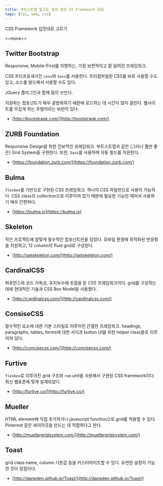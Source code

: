 ```yaml
---
title: 부트스트랩 말고도 엄청 많은 UI Framework 모음
tags: [TIL, web, css]
---
```


CSS Framework 입맛대로 고르기

==more==

## Twitter Bootstrap
Responsive, Mobile-First를 지향하는, 가장 보편적이고 잘 알려진 프레임워크.

CSS 프리프로세서인 `Less`와 `Sass`를 사용한다. 프리컴파일된 CSS를 바로 사용할 수도 있고, 소스를 빌드해서 사용할 수도 있다.

JQuery 플러그인과 함께 많이 쓰인다.

지원하는 컴포넌트가 매우 광범위하기 때문에 로드하는 데 시간이 많이 걸린다. 웹사이트를 무겁게 하는 주범이라는 비판이 있다.

- [http://bootstrapk.com/](http://bootstrapk.com/)

## ZURB Foundation
Responsive Design을 위한 진보적인 프레임워크. 부트스트랩과 같은 (그러나 훨씬 좋은) Grid System을 구현한다. 또한, `Sass`를 사용하며 자동 빌드를 지원한다.

- [https://foundation.zurb.com/](https://foundation.zurb.com/)

## Bulma
`flexbox`를 기반으로 구현된 CSS 프레임워크. 하나의 CSS 파일만으로 사용이 가능하다. CSS class의 collection으로 이루어져 있기 때문에 필요한 기능만 떼어서 사용하기 매우 간편하다.

- [https://bulma.io](https://bulma.io)

## Skeleton
작은 프로젝트에 알맞게 필수적인 컴포넌트만을 담았다. 모바일 환경에 최적화된 반응형을 지원하고, 12 column의 fluid grid로 구성된다.

- [http://getskeleton.com/](http://getskeleton.com/)

## CardinalCSS
퍼포먼스와 코드 가독성, 유지보수에 초점을 둔 CSS 프레임워크이다. grid를 구성하는 데에 현대적인 기술과 CSS Box Model을 사용했다. 

- [http://cardinalcss.com/](http://cardinalcss.com/)

## ConsiseCSS
필수적인 요소에 대한 기본 스타일로 이루어진 간결한 프레임워크. headings, paragraphs, tables, forms에 대한 서식과 button UI를 위한 helper class들로 이루어져 있다.

- [http://concisecss.com/](http://concisecss.com/)

## Furtive
`flexbox`로 이루어진 grid 구조와 `rem` unit을 사용해서 구현된 CSS framework이다. 최신 웹표준에 맞게 설계되었다.

- [http://furtive.co/](http://furtive.co/)

## Mueller
HTML element에 직접 추가하거나 javascript function으로 grid를 적용할 수 있다. Pinterest 같은 레이아웃을 만드는 데 적합하다고 한다.

- [http://muellergridsystem.com/](http://muellergridsystem.com/)

## Toast
grid class name, column 기본값 등을 커스터마이즈할 수 있다. 유연한 설정이 가능한 것이 장점이다.

- [http://daneden.github.io/Toast/](http://daneden.github.io/Toast/)